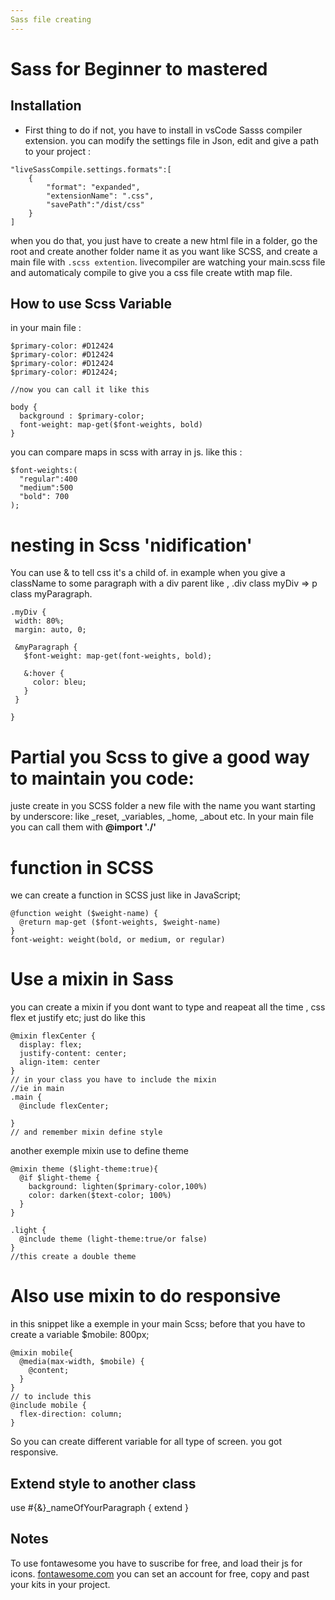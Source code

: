 ```yaml
---
Sass file creating
---
```

# Sass for Beginner to mastered

## Installation 
* First thing to do if not, you have to install in vsCode Sasss compiler extension.
you can modify the settings file in Json, edit and give a path to your project : 
```
"liveSassCompile.settings.formats":[
    {
        "format": "expanded",
        "extensionName": ".css",
        "savePath":"/dist/css" 
    }
]
```
when you do that, you just have to create a new html file in a folder, go the root and create another folder name it as you want like SCSS, and create a main file with `.scss extention`. 
livecompiler are watching your main.scss file and automaticaly compile to give you a css file create wtith map file. 

## How to use Scss Variable 

in your main file : 
```
$primary-color: #D12424
$primary-color: #D12424
$primary-color: #D12424
$primary-color: #D12424;

//now you can call it like this 

body {
  background : $primary-color;
  font-weight: map-get($font-weights, bold)
}
```
you can compare maps in scss with array in js. like this : 

```
$font-weights:(
  "regular":400
  "medium":500
  "bold": 700
);
```
# nesting in Scss 'nidification'

You can use & to tell css it's a child of. in example when you give a className to some paragraph with a div parent like , .div class myDiv => p class myParagraph.
```
.myDiv {
 width: 80%;
 margin: auto, 0;

 &myParagraph {
   $font-weight: map-get(font-weights, bold);
   
   &:hover {
     color: bleu;
   }
 }
 
}
```
# Partial you Scss to give a good way to maintain you code: 
juste create in you SCSS folder a new file with the name you want starting by underscore: like _reset, _variables, _home, _about etc. In your main file you can call them with **@import './<choose your partial>'**

# function in SCSS 

we can create a function in SCSS just like in JavaScript; 
```
@function weight ($weight-name) {
  @return map-get ($font-weights, $weight-name)
}
font-weight: weight(bold, or medium, or regular)
```

# Use a mixin in Sass

you can create a mixin if you dont want to type and reapeat all the time , css flex et justify etc; 
just do like this 
```
@mixin flexCenter {
  display: flex; 
  justify-content: center;
  align-item: center
}
// in your class you have to include the mixin
//ie in main 
.main {
  @include flexCenter; 

}
// and remember mixin define style
```
another exemple mixin use to define theme

```
@mixin theme ($light-theme:true){
  @if $light-theme {
    background: lighten($primary-color,100%)
    color: darken($text-color; 100%)
  }
}

.light {
  @include theme (light-theme:true/or false)
}
//this create a double theme
```
# Also use mixin to do responsive

in this snippet like a exemple in your main Scss; before that you have to create a variable $mobile: 800px;

```
@mixin mobile{
  @media(max-width, $mobile) {
    @content;
  }
}
// to include this 
@include mobile {
  flex-direction: column;
}

```
So you can create different variable for all type of screen. you got responsive.

## Extend style to another class

use #{&}_nameOfYourParagraph {
  extend
}

## Notes 
To use fontawesome you have to suscribe for free, and load their js for icons.
[fontawesome.com](https://www.fontawesome.com/kits) you can set an account for free, copy and past your kits in your project.
